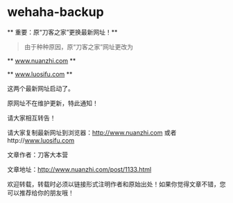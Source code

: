 # wehaha-backup

** 重要：原“刀客之家”更换最新网址！**

> 由于种种原因，原“刀客之家”网址更改为

** www.nuanzhi.com **

** www.luosifu.com **  

这两个最新网址启动了。

原网址不在维护更新，特此通知！


请大家相互转告！


请大家复制最新网址到浏览器：http://www.nuanzhi.com 或者http://www.luosifu.com 

文章作者：刀客大本营

文章地址：http://www.nuanzhi.com/post/1133.html

欢迎转载，转载时必须以链接形式注明作者和原始出处！如果你觉得文章不错，您可以推荐给你的朋友哦！
